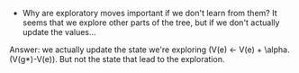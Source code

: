 - Why are exploratory moves important if we don't learn from them? It seems that we explore other parts of the tree, but if we don't actually update the values...

Answer: we actually update the state we're exploring (V(e) <- V(e) + \alpha.(V(g*)-V(e)). But not the state that lead to the exploration.
